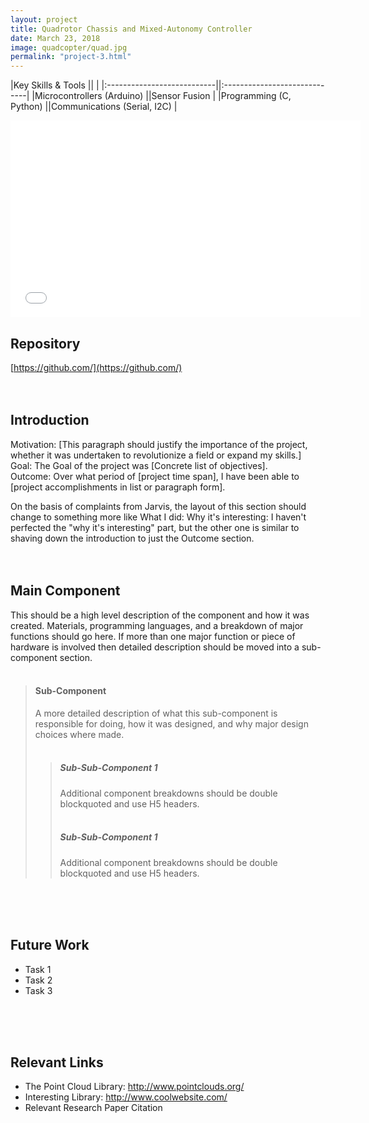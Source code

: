 ```yaml
---
layout: project
title: Quadrotor Chassis and Mixed-Autonomy Controller
date: March 23, 2018
image: quadcopter/quad.jpg
permalink: "project-3.html"
---
```


<!-- Posts should be written in tense appropriate to having just finished the project. This means a mix of past and present tense throughout the document. Goals, for example, would have been set in the past, while the completed project will currently have various properties. -->

<!-- 
TODO:

-->


<!-- Tags and Video -->
<!-- Line before a table should be blank -->

|Key Skills & Tools          ||                              |
|:---------------------------||:-----------------------------|
|Microcontrollers (Arduino)  ||Sensor Fusion                 |
|Programming (C, Python)     ||Communications (Serial, I2C)  |




<iframe width="560" height="315" src="Youtube Embed Link" frameborder="0" style="display: block; margin-left: auto; margin-right: auto;" allow="accelerometer; autoplay; encrypted-media; gyroscope; picture-in-picture" allowfullscreen></iframe>


<!-- Link to Github Repo -->
## Repository
[https://github.com/](https://github.com/)
<br />
<br />
<br />


<!-- The introduction will briefly explain why the project mattered and what was accomplished -->
## Introduction
Motivation: [This paragraph should justify the importance of the project, whether it was undertaken to revolutionize a field or expand my skills.]  
Goal: The Goal of the project was [Concrete list of objectives].  
Outcome: Over what period of [project time span], I have been able to [project accomplishments in list or paragraph form].  

On the basis of complaints from Jarvis, the layout of this section should change to something more like 
    What I did:
    Why it's interesting:
I haven't perfected the "why it's interesting" part, but the other one is similar to shaving down the introduction to just the Outcome section.
<br />
<br />
<br />

<!-- The body will typically consist of a Hardware and Software component, along with sub-components of each -->
## Main Component
This should be a high level description of the component and how it was created. Materials, programming languages, and a breakdown of major functions should go here. If more than one major function or piece of hardware is involved then detailed description should be moved into a sub-component section.
<br />
<br />
>
>#### Sub-Component
>A more detailed description of what this sub-component is responsible for doing, how it was designed, and why major design choices where made.
><br />
><br />
>>
>>##### Sub-Sub-Component 1
>>Additional component breakdowns should be double blockquoted and use H5 headers.
>><br />
>><br />
>>
>>##### Sub-Sub-Component 1
>>Additional component breakdowns should be double blockquoted and use H5 headers.
<br />
<br />
<br />


<!-- Future work is for in development projects. It lists a handful of interesting ideas that will be pursued as the project continues. It should be removed as soon as the project page appears robust without it. -->
## Future Work
* Task 1
* Task 2
* Task 3
<br />
<br />
<br />


<!-- Links should contain links to major third party libraries or relevant research papers that the reader might be interested in if they made it all the way down here. -->
## Relevant Links
* The Point Cloud Library: http://www.pointclouds.org/
* Interesting Library: http://www.coolwebsite.com/
* Relevant Research Paper Citation


